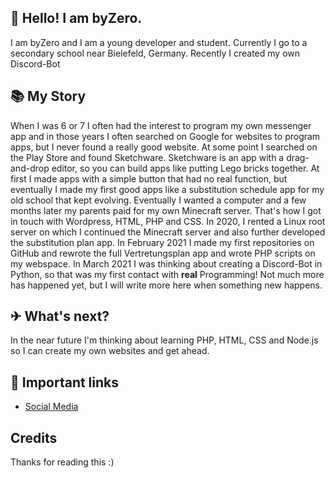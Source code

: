 
## 👋 Hello! I am byZero.
I am byZero and I am a young developer and student. Currently I go to a secondary school near Bielefeld, Germany. Recently I created my own Discord-Bot
## 📚 My Story
When I was 6 or 7 I often had the interest to program my own messenger app and in those years I often searched on Google for websites to program apps, but I never found a really good website. At some point I searched on the Play Store and found Sketchware. Sketchware is an app with a drag-and-drop editor, so you can build apps like putting Lego bricks together. At first I made apps with a simple button that had no real function, but eventually I made my first good apps like a substitution schedule app for my old school that kept evolving. Eventually I wanted a computer and a few months later my parents paid for my own Minecraft server. That's how I got in touch with Wordpress, HTML, PHP and CSS. In 2020, I rented a Linux root server on which I continued the Minecraft server and also further developed the substitution plan app. In February 2021 I made my first repositories on GitHub and rewrote the full Vertretungsplan app and wrote PHP scripts on my webspace. In March 2021 I was thinking about creating a Discord-Bot in Python, so that was my first contact with **real** Programming! Not much more has happened yet, but I will write more here when something new happens.
## ✈ What's next?
In the near future I'm thinking about learning PHP, HTML, CSS and Node.js so I can create my own websites and get ahead. 
## 🔗 Important links
- [Social Media](https://byzer0.ml)
## Credits
Thanks for reading this :)
